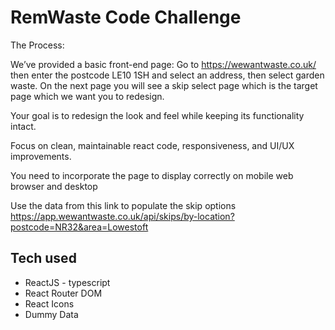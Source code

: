 # RemWaste Code Challenge

The Process:

We’ve provided a basic front-end page: Go to https://wewantwaste.co.uk/ then enter the postcode LE10 1SH and select an address, then select garden waste. On the next page you will see a skip select page which is the target page which we want you to redesign.

Your goal is to redesign the look and feel while keeping its functionality intact.

Focus on clean, maintainable react code, responsiveness, and UI/UX improvements.

You need to incorporate the page to display correctly on mobile web browser and desktop

Use the data from this link to populate the skip options https://app.wewantwaste.co.uk/api/skips/by-location?postcode=NR32&area=Lowestoft

## Tech used

-   ReactJS - typescript
-   React Router DOM
-   React Icons
-   Dummy Data
